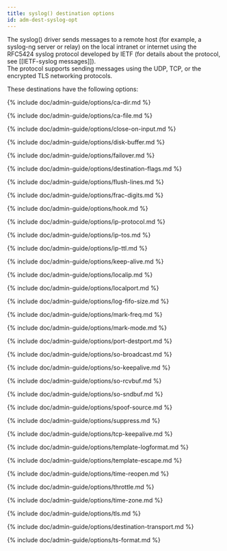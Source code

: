 ```yaml
---
title: syslog() destination options
id: adm-dest-syslog-opt
---
```


The syslog() driver sends messages to a remote host (for example, a
syslog-ng server or relay) on the local intranet or internet using the
RFC5424 syslog protocol developed by IETF (for details about the
protocol, see [[IETF-syslog messages]]).  
The protocol supports sending messages using the UDP, TCP, or
the encrypted TLS networking protocols.

These destinations have the following options:  

{% include doc/admin-guide/options/ca-dir.md %}

{% include doc/admin-guide/options/ca-file.md %}

{% include doc/admin-guide/options/close-on-input.md %}

{% include doc/admin-guide/options/disk-buffer.md %}

{% include doc/admin-guide/options/failover.md %}

{% include doc/admin-guide/options/destination-flags.md %}

{% include doc/admin-guide/options/flush-lines.md %}

{% include doc/admin-guide/options/frac-digits.md %}

{% include doc/admin-guide/options/hook.md %}

{% include doc/admin-guide/options/ip-protocol.md %}

{% include doc/admin-guide/options/ip-tos.md %}

{% include doc/admin-guide/options/ip-ttl.md %}

{% include doc/admin-guide/options/keep-alive.md %}

{% include doc/admin-guide/options/localip.md %}

{% include doc/admin-guide/options/localport.md %}

{% include doc/admin-guide/options/log-fifo-size.md %}

{% include doc/admin-guide/options/mark-freq.md %}

{% include doc/admin-guide/options/mark-mode.md %}

{% include doc/admin-guide/options/port-destport.md %}

{% include doc/admin-guide/options/so-broadcast.md %}

{% include doc/admin-guide/options/so-keepalive.md %}

{% include doc/admin-guide/options/so-rcvbuf.md %}

{% include doc/admin-guide/options/so-sndbuf.md %}

{% include doc/admin-guide/options/spoof-source.md %}

{% include doc/admin-guide/options/suppress.md %}

{% include doc/admin-guide/options/tcp-keepalive.md %}

{% include doc/admin-guide/options/template-logformat.md %}

{% include doc/admin-guide/options/template-escape.md %}

{% include doc/admin-guide/options/time-reopen.md %}

{% include doc/admin-guide/options/throttle.md %}

{% include doc/admin-guide/options/time-zone.md %}

{% include doc/admin-guide/options/tls.md %}

{% include doc/admin-guide/options/destination-transport.md %}

{% include doc/admin-guide/options/ts-format.md %}

